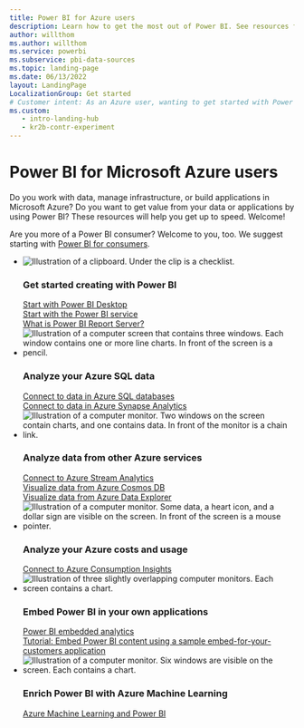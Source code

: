 ```yaml
---
title: Power BI for Azure users
description: Learn how to get the most out of Power BI. See resources for embedding Power BI in apps, adding AI to Power BI, and using Power BI to analyze Azure data.
author: willthom
ms.author: willthom
ms.service: powerbi
ms.subservice: pbi-data-sources
ms.topic: landing-page
ms.date: 06/13/2022
layout: LandingPage
LocalizationGroup: Get started
# Customer intent: As an Azure user, wanting to get started with Power BI, I want a link to all the pages.
ms.custom:
   - intro-landing-hub
   - kr2b-contr-experiment
---
```


# Power BI for Microsoft Azure users

Do you work with data, manage infrastructure, or build applications in Microsoft Azure? Do you want to get value from your data or applications by using Power BI? These resources will help you get up to speed. Welcome!

Are you more of a Power BI consumer? Welcome to you, too. We suggest starting with [Power BI for consumers](../consumer/index.yml).

<ul class="panelContent cardsF"> 
            <li> 
                  <div class="cardSize"> 
                        <div class="cardPadding"> 
                              <div class="card"> 
                                    <div class="cardImageOuter">
                                          <div class="cardImage">
                                                <img alt="Illustration of a clipboard. Under the clip is a checklist." src="media/power-bi-creator-landing/power-bi-designer-get-started.svg" data-linktype="relative-path">
                                          </div>
                                    </div>
                                    <div class="cardText"> 
                                          <h3>Get started creating with Power BI</h3> 
                                          <p></p>
                                               <a href="../fundamentals/desktop-what-is-desktop.md">Start with Power BI Desktop</a><br/> 
                                               <a href="../fundamentals/power-bi-overview.md">Start with the Power BI service</a><br/> 
                                               <a href="../report-server/get-started.md">What is Power BI Report Server?</a>
                                    </div> 
                              </div> 
                        </div> 
                  </div> 
            </li>
            <li> 
                  <div class="cardSize"> 
                        <div class="cardPadding"> 
                              <div class="card"> 
                                    <div class="cardImageOuter">
                                          <div class="cardImage">
                                                <img alt="Illustration of a computer screen that contains three windows. Each window contains one or more line charts. In front of the screen is a pencil." src="media/power-bi-creator-landing/power-bi-designer-transform-shape-data.svg" data-linktype="relative-path">
                                          </div>
                                    </div>
                                    <div class="cardText"> 
                                          <h3>Analyze your Azure SQL data</h3> 
                                          <p></p>
                                                <a href="service-azure-sql-database-with-direct-connect.md">Connect to data in Azure SQL databases</a><br/> 
                                                <a href="service-azure-sql-data-warehouse-with-direct-connect.md">Connect to data in Azure Synapse Analytics</a> 
                                    </div> 
                              </div> 
                        </div> 
                  </div> 
            </li>
            <li> 
                  <div class="cardSize"> 
                        <div class="cardPadding"> 
                              <div class="card"> 
                                    <div class="cardImageOuter">
                                          <div class="cardImage">
                                                <img alt="Illustration of a computer monitor. Two windows on the screen contain charts, and one contains data. In front of the monitor is a chain link." src="media/power-bi-creator-landing/power-bi-designer-connect-data.svg" data-linktype="relative-path">
                                          </div>
                                    </div>
                                    <div class="cardText"> 
                                          <h3>Analyze data from other Azure services</h3> 
                                          <p></p>
                                                <a href="/azure/stream-analytics/stream-analytics-power-bi-dashboard">Connect to Azure Stream Analytics</a><br/> 
                                                <a href="/azure/cosmos-db/powerbi-visualize">Visualize data from Azure Cosmos DB</a><br/> 
                                                <a href="/azure/data-explorer/visualize-power-bi">Visualize data from Azure Data Explorer</a>
                                    </div> 
                              </div> 
                        </div> 
                  </div> 
            </li>
            <li> 
                  <div class="cardSize"> 
                        <div class="cardPadding"> 
                              <div class="card"> 
                                    <div class="cardImageOuter">
                                          <div class="cardImage">
                                                <img alt="Illustration of a computer monitor. Some data, a heart icon, and a dollar sign are visible on the screen. In front of the screen is a mouse pointer." src="media/power-bi-creator-landing/power-bi-designer-licensing.svg" data-linktype="relative-path">
                                          </div>
                                    </div>
                                    <div class="cardText"> 
                                          <h3>Analyze your Azure costs and usage</h3> 
                                          <p></p>
                                                <a href="desktop-connect-azure-consumption-insights.md">Connect to Azure Consumption Insights</a>
                                    </div> 
                              </div> 
                        </div> 
                  </div> 
            </li>
            <li> 
                  <div class="cardSize"> 
                        <div class="cardPadding"> 
                              <div class="card"> 
                                    <div class="cardImageOuter">
                                          <div class="cardImage">
                                                <img alt="Illustration of three slightly overlapping computer monitors. Each screen contains a chart." src="media/power-bi-creator-landing/power-bi-designer-modeling-data-relationships.svg" data-linktype="relative-path">
                                          </div>
                                    </div>
                                    <div class="cardText"> 
                                          <h3>Embed Power BI in your own applications</h3> 
                                          <p></p>
                                                <a href="../developer/embedded/embedded-analytics-power-bi.md">Power BI embedded analytics</a><br/>
                                                <a href="../developer/embedded/embed-sample-for-customers.md">Tutorial: Embed Power BI content using a sample embed-for-your-customers application</a> 
                                    </div> 
                              </div> 
                        </div> 
                  </div> 
            </li>
            <li> 
                  <div class="cardSize"> 
                        <div class="cardPadding"> 
                              <div class="card"> 
                                    <div class="cardImageOuter">
                                          <div class="cardImage">
                                                <img alt="Illustration of a computer monitor. Six windows are visible on the screen. Each contains a chart." src="media/power-bi-creator-landing/power-bi-designer-create-reports-visuals-dashboards.svg" data-linktype="relative-path">
                                          </div>
                                    </div>
                                    <div class="cardText"> 
                                          <h3>Enrich Power BI with Azure Machine Learning</h3> 
                                          <p></p>
                                                <a href="/power-bi/transform-model/dataflows/dataflows-machine-learning-integration">Azure Machine Learning and Power BI</a><br/> 
                                    </div> 
                              </div> 
                        </div> 
                  </div> 
            </li>
</ul>
